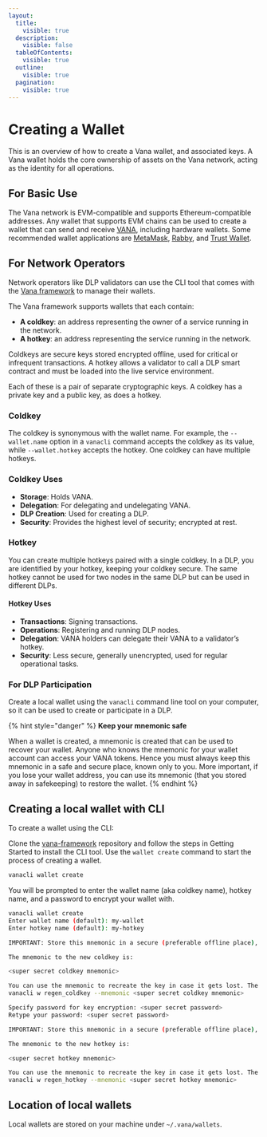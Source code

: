 ```yaml
---
layout:
  title:
    visible: true
  description:
    visible: false
  tableOfContents:
    visible: true
  outline:
    visible: true
  pagination:
    visible: true
---
```


# Creating a Wallet

This is an overview of how to create a Vana wallet, and associated keys. A Vana wallet holds the core ownership of assets on the Vana network, acting as the identity for all operations.

## For Basic Use

The Vana network is EVM-compatible and supports Ethereum-compatible addresses. Any wallet that supports EVM chains can be used to create a wallet that can send and receive [VANA](broken-reference), including hardware wallets. Some recommended wallet applications are [MetaMask](https://metamask.io/), [Rabby](https://rabby.io/), and [Trust Wallet](https://trustwallet.com/).

## For Network Operators

Network operators like DLP validators can use the CLI tool that comes with the [Vana framework](https://github.com/vana-com/vana-framework) to manage their wallets.

The Vana framework supports wallets that each contain:

* **A coldkey**: an address representing the owner of a service running in the network.
* **A hotkey**: an address representing the service running in the network.

Coldkeys are secure keys stored encrypted offline, used for critical or infrequent transactions. A hotkey allows a validator to call a DLP smart contract and must be loaded into the live service environment.

Each of these is a pair of separate cryptographic keys. A coldkey has a private key and a public key, as does a hotkey.

### Coldkey

The coldkey is synonymous with the wallet name. For example, the `--wallet.name` option in a `vanacli` command accepts the coldkey as its value, while `--wallet.hotkey` accepts the hotkey. One coldkey can have multiple hotkeys.

### **Coldkey Uses**

* **Storage**: Holds VANA.
* **Delegation**: For delegating and undelegating VANA.
* **DLP Creation**: Used for creating a DLP.
* **Security**: Provides the highest level of security; encrypted at rest.

### Hotkey

You can create multiple hotkeys paired with a single coldkey. In a DLP, you are identified by your hotkey, keeping your coldkey secure. The same hotkey cannot be used for two nodes in the same DLP but can be used in different DLPs.

#### **Hotkey Uses**

* **Transactions**: Signing transactions.
* **Operations**: Registering and running DLP nodes.
* **Delegation**: VANA holders can delegate their VANA to a validator’s hotkey.
* **Security**: Less secure, generally unencrypted, used for regular operational tasks.

### For DLP Participation

Create a local wallet using the `vanacli` command line tool on your computer, so it can be used to create or participate in a DLP.

{% hint style="danger" %}
**Keep your mnemonic safe**

When a wallet is created, a mnemonic is created that can be used to recover your wallet. Anyone who knows the mnemonic for your wallet account can access your VANA tokens. Hence you must always keep this mnemonic in a safe and secure place, known only to you. More important, if you lose your wallet address, you can use its mnemonic (that you stored away in safekeeping) to restore the wallet.
{% endhint %}

## Creating a local wallet with CLI <a href="#creating-a-local-wallet-with-cli" id="creating-a-local-wallet-with-cli"></a>

To create a wallet using the CLI:

Clone the [vana-framework](https://github.com/vana-com/vana-framework) repository and follow the steps in Getting Started to install the CLI tool. Use the `wallet create` command to start the process of creating a wallet.

```bash
vanacli wallet create
```

You will be prompted to enter the wallet name (aka coldkey name), hotkey name, and a password to encrypt your wallet with.

```bash
vanacli wallet create
Enter wallet name (default): my-wallet
Enter hotkey name (default): my-hotkey

IMPORTANT: Store this mnemonic in a secure (preferable offline place), as anyone who has possession of this mnemonic can use it to regenerate the key and access your tokens. 

The mnemonic to the new coldkey is:

<super secret coldkey mnemonic>

You can use the mnemonic to recreate the key in case it gets lost. The command to use to regenerate the key using this mnemonic is:
vanacli w regen_coldkey --mnemonic <super secret coldkey mnemonic>

Specify password for key encryption: <super secret password>
Retype your password: <super secret password>

IMPORTANT: Store this mnemonic in a secure (preferable offline place), as anyone who has possession of this mnemonic can use it to regenerate the key and access your tokens. 

The mnemonic to the new hotkey is:

<super secret hotkey mnemonic>

You can use the mnemonic to recreate the key in case it gets lost. The command to use to regenerate the key using this mnemonic is:
vanacli w regen_hotkey --mnemonic <super secret hotkey mnemonic>
```

## Location of local wallets

Local wallets are stored on your machine under `~/.vana/wallets`.&#x20;
